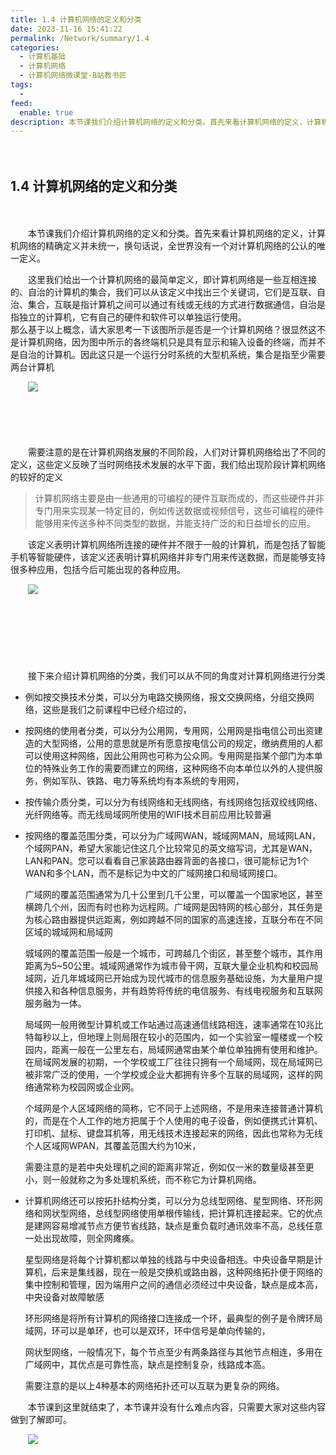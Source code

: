 ```yaml
---
title: 1.4 计算机网络的定义和分类
date: 2023-11-16 15:41:22
permalink: /Network/summary/1.4
categories:
  - 计算机基础
  - 计算机网络
  - 计算机网络微课堂-B站教书匠
tags:
  - 
feed:
  enable: true
description: 本节课我们介绍计算机网络的定义和分类。首先来看计算机网络的定义，计算机网络的精确定义并未统一，换句话说，全世界没有一个对计算机网络的公认的唯一定义。
---
```


　　‍

## 1.4 计算机网络的定义和分类

　　‍

　　本节课我们介绍计算机网络的定义和分类。首先来看计算机网络的定义，计算机网络的精确定义并未统一，换句话说，全世界没有一个对计算机网络的公认的唯一定义。
<!-- more -->

　　这里我们给出一个计算机网络的最简单定义，即计算机网络是一些互相连接的、自治的计算机的集合，我们可以从该定义中找出三个关键词，它们是互联、自治、集合，互联是指计算机之间可以通过有线或无线的方式进行数据通信，自治是指独立的计算机，它有自己的硬件和软件可以单独运行使用。  
那么基于以上概念，请大家思考一下该图所示是否是一个计算机网络？很显然这不是计算机网络，因为图中所示的各终端机只是具有显示和输入设备的终端，而并不是自治的计算机。因此这只是一个运行分时系统的大型机系统，集合是指至少需要两台计算机

　　![](https://image.peterjxl.com/blog/image-20220112214228-tki2fv2.png)

　　‍

　　‍

　　需要注意的是在计算机网络发展的不同阶段，人们对计算机网络给出了不同的定义，这些定义反映了当时网络技术发展的水平下面，我们给出现阶段计算机网络的较好的定义

> 计算机网络主要是由一些通用的可编程的硬件互联而成的，而这些硬件并非专门用来实现某一特定目的，例如传送数据或视频信号，这些可编程的硬件能够用来传送多种不同类型的数据，并能支持广泛的和日益增长的应用。

　　该定义表明计算机网络所连接的硬件并不限于一般的计算机，而是包括了智能手机等智能硬件，该定义还表明计算机网络并非专门用来传送数据，而是能够支持很多种应用，包括今后可能出现的各种应用。

　　![](https://image.peterjxl.com/blog/image-20220112214350-mt0yi3m.png)

　　‍

　　‍

　　‍

　　接下来介绍计算机网络的分类，我们可以从不同的角度对计算机网络进行分类

* 例如按交换技术分类，可以分为电路交换网络，报文交换网络，分组交换网络，这些是我们之前课程中已经介绍过的，
* 按网络的使用者分类，可以分为公用网，专用网，公用网是指电信公司出资建造的大型网络，公用的意思就是所有愿意按电信公司的规定，缴纳费用的人都可以使用这种网络，因此公用网也可称为公众网。专用网是指某个部门为本单位的特殊业务工作的需要而建立的网络，这种网络不向本单位以外的人提供服务，例如军队、铁路、电力等系统均有本系统的专用网，
* 按传输介质分类，可以分为有线网络和无线网络，有线网络包括双绞线网络、光纤网络等。而无线局域网所使用的WIFI技术目前应用比较普遍
* 按网络的覆盖范围分类，可以分为广域网WAN，城域网MAN，局域网LAN，个域网PAN，希望大家能记住这几个比较常见的英文缩写词，尤其是WAN，LAN和PAN。您可以看看自己家装路由器背面的各接口，很可能标记为1个WAN和多个LAN，而不是标记为中文的广域网接口和局域网接口。

  广域网的覆盖范围通常为几十公里到几千公里，可以覆盖一个国家地区，甚至横跨几个州，因而有时也称为远程网。广域网是因特网的核心部分，其任务是为核心路由器提供远距离，例如跨越不同的国家的高速连接，互联分布在不同区域的城域网和局域网

  城域网的覆盖范围一般是一个城市，可跨越几个街区，甚至整个城市，其作用距离为5~50公里。城域网通常作为城市骨干网，互联大量企业机构和校园局域网，近几年城域网已开始成为现代城市的信息服务基础设施，为大量用户提供接入和各种信息服务，并有趋势将传统的电信服务、有线电视服务和互联网服务融为一体。

  局域网一般用微型计算机或工作站通过高速通信线路相连，速率通常在10兆比特每秒以上，但地理上则局限在较小的范围内，如一个实验室一幢楼或一个校园内，距离一般在一公里左右，局域网通常由某个单位单独拥有使用和维护。在局域网发展的初期，一个学校或工厂往往只拥有一个局域网，现在局域网已被非常广泛的使用，一个学校或企业大都拥有许多个互联的局域网，这样的网络通常称为校园网或企业网。

  个域网是个人区域网络的简称，它不同于上述网络，不是用来连接普通计算机的，而是在个人工作的地方把属于个人使用的电子设备，例如便携式计算机、打印机、鼠标、键盘耳机等，用无线技术连接起来的网络，因此也常称为无线个人区域网WPAN，其覆盖范围大约为10米，

  需要注意的是若中央处理机之间的距离非常近，例如仅一米的数量级甚至更小，则一般就称之为多处理机系统，而不称它为计算机网络。
* 计算机网络还可以按拓扑结构分类，可以分为总线型网络、星型网络、环形网络和网状型网络，总线型网络使用单根传输线，把计算机连接起来。它的优点是建网容易增减节点方便节省线路，缺点是重负载时通讯效率不高，总线任意一处出现故障，则全网瘫痪。

  星型网络是将每个计算机都以单独的线路与中央设备相连。中央设备早期是计算机，后来是集线器，现在一般是交换机或路由器，这种网络拓扑便于网络的集中控制和管理，因为端用户之间的通信必须经过中央设备，缺点是成本高，中央设备对故障敏感

  环形网络是将所有计算机的网络接口连接成一个环，最典型的例子是令牌环局域网，环可以是单环，也可以是双环，环中信号是单向传输的，

  网状型网络，一般情况下，每个节点至少有两条路径与其他节点相连，多用在广域网中，其优点是可靠性高，缺点是控制复杂，线路成本高。

  需要注意的是以上4种基本的网络拓扑还可以互联为更复杂的网络。

　　本节课到这里就结束了，本节课并没有什么难点内容，只需要大家对这些内容做到了解即可。

　　![](https://image.peterjxl.com/blog/image-20211207203758-v6spu68.png)

　　‍
